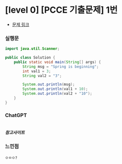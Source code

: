 # [level 0] [PCCE 기출문제] 1번

* [문제 링크](https://school.programmers.co.kr/learn/courses/30/lessons/250133)


### 실행문
```java
import java.util.Scanner;

public class Solution {
    public static void main(String[] args) {
        String msg = "Spring is beginning";
        int val1 = 3;
        String val2 = "3";

        System.out.println(msg);
        System.out.println(val1 + 10);
        System.out.println(val2 + "10");
    }
}
```


### ChatGPT
```java
```


##### 참고사이트


### 느낀점
```
ㅇㅁㅇ?
``` 
